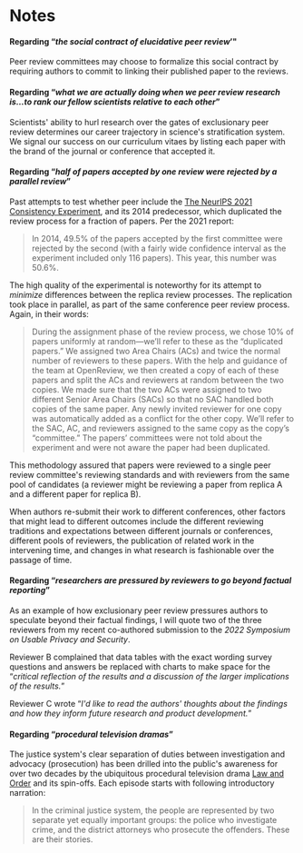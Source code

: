 # Notes

<span id="social-contract"></span>
#### Regarding “*the social contract of elucidative peer review*’"
Peer review committees may choose to formalize this social contract by requiring authors to commit to linking their published paper to the reviews.
<!-- Is this contractual upon requesting reviews? --> 

<span id="to-rank-our-fellow-scientists-relative-to-each-other"></span>
#### Regarding “*what we are actually doing when we peer review research is…to rank our fellow scientists relative to each other*”
Scientists' ability to hurl research over the gates of exclusionary peer review determines our career trajectory in science's stratification system. We signal our success on our curriculum vitaes by listing each paper with the brand of the journal or conference that accepted it.

<span id="replicability"></span>
#### Regarding “*half of papers accepted by one review were rejected by a parallel review*”

Past attempts to test whether peer include the [The NeurIPS 2021 Consistency Experiment](https://blog.neurips.cc/2021/12/08/the-neurips-2021-consistency-experiment/), and its 2014 predecessor, which duplicated the review process for a fraction of papers. Per the 2021 report:

> In 2014, 49.5% of the papers accepted by the first committee were rejected by the second (with a fairly wide confidence interval as the experiment included only 116 papers).  This year, this number was 50.6%.

The high quality of the experimental is noteworthy for its attempt to *minimize* differences between the replica review processes. The replication took place in parallel, as part of the same conference peer review process. Again, in their words:

> During the assignment phase of the review process, we chose 10% of papers uniformly at random—we’ll refer to these as the “duplicated papers.”  We assigned two Area Chairs (ACs) and twice the normal number of reviewers to these papers.  With the help and guidance of the team at OpenReview, we then created a copy of each of these papers and split the ACs and reviewers at random between the two copies.  We made sure that the two ACs were assigned to two different Senior Area Chairs (SACs) so that no SAC handled both copies of the same paper.  Any newly invited reviewer for one copy was automatically added as a conflict for the other copy.  We’ll refer to the SAC, AC, and reviewers assigned to the same copy as the copy’s “committee.”  The papers’ committees were not told about the experiment and were not aware the paper had been duplicated.

This methodology assured that papers were reviewed to a single peer review committee's reviewing standards and with reviewers from the same pool of candidates (a reviewer might be reviewing a paper from replica A and a different paper for replica B).

When authors re-submit their work to different conferences, other factors that might lead to different outcomes include the different reviewing traditions and expectations between different journals or conferences, different pools of reviewers, the publication of related work in the intervening time, and changes in what research is fashionable over the passage of time.

<span id="speculation"></span>
#### Regarding “*researchers are pressured by reviewers to go beyond factual reporting*”
As an example of how exclusionary peer review pressures authors to speculate beyond their factual findings, I will quote two of the three reviewers from my recent co-authored submission to the *2022 Symposium on Usable Privacy and Security*.

Reviewer B complained that data tables with the exact wording survey questions and answers be replaced with charts to make space for the “*critical reflection of the results and a discussion of the larger implications of the results.*”

Reviewer C wrote “*I'd like to read the authors' thoughts about the findings and how they inform future research and product development.*”

<span id="procedural-television-dramas"></span>
#### Regarding “*procedural television dramas*”

The justice system's clear separation of duties between investigation and advocacy (prosecution) has been drilled into the public's awareness for over two decades by the ubiquitous procedural television drama [Law and Order](
https://en.wikipedia.org/wiki/Law_%26_Order) and its spin-offs. Each episode starts with following introductory narration:
>In the criminal justice system, the people are represented by two separate yet equally important groups: the police who investigate crime, and the district attorneys who prosecute the offenders. These are their stories.
